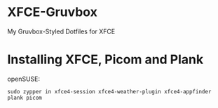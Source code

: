 # XFCE-Gruvbox
My Gruvbox-Styled Dotfiles for XFCE


# Installing XFCE, Picom and Plank

openSUSE:
```
sudo zypper in xfce4-session xfce4-weather-plugin xfce4-appfinder plank picom

```
